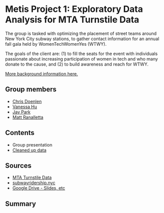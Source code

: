 # Metis Project 1: Exploratory Data Analysis for MTA Turnstile Data

The group is tasked with optimizing the placement of street teams around New York City subway stations, to gather contact information for an annual fall gala held by WomenTechWomenYes (WTWY). 

The goals of the client are: (1) to fill the seats for the event with individuals passionate about increasing participation of women in tech and who many donate to the cause, and (2) to build awareness and reach for WTWY.

[More background information here.](https://github.com/mattranalletta/onl20_ds4/blob/master/curriculum/project-01/project-01-introduction/project_01.md)

## Group members
- [Chris Doenlen](https://github.com/scrapfishies)
- [Vanessa Hu](https://github.com/vanessa920)
- [Jay Park](https://github.com/jcpark376)
- [Matt Ranalletta](https://github.com/mattranalletta)

## Contents
- Group presentation
- [Cleaned up data](https://github.com/mattranalletta/ridge_project1_group4/blob/master/mta_data_cleaning.ipynb)

## Sources
- [MTA Turnstile Data](http://web.mta.info/developers/turnstile.html)
- [subwayridership.nyc](https://www.subwayridership.nyc/)
- [Google Drive - Slides, etc](https://drive.google.com/drive/folders/1Yim20c7CxVj5_uzsiUyp9n4wStXJZ8AT)
## Summary
